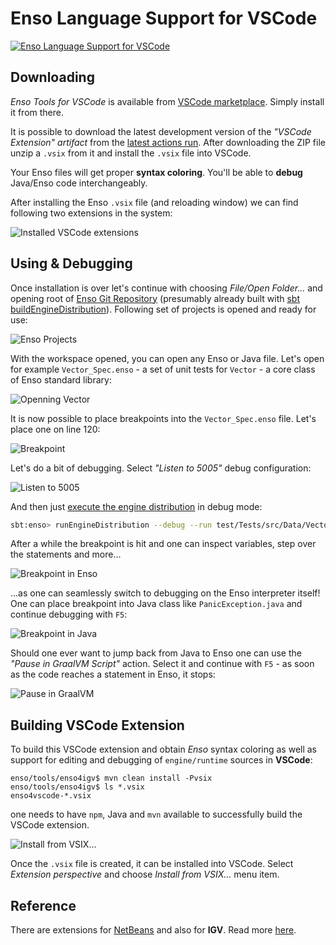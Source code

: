 # Enso Language Support for VSCode

[![Enso Language Support for VSCode](https://github.com/enso-org/enso/actions/workflows/enso4igv.yml/badge.svg)](https://github.com/enso-org/enso/actions/workflows/enso4igv.yml)

## Downloading

_Enso Tools for VSCode_ is available from
[VSCode marketplace](https://marketplace.visualstudio.com/items?itemName=Enso.enso4vscode).
Simply install it from there.

It is possible to download the latest development version of the _"VSCode
Extension" artifact_ from the
[latest actions run](https://github.com/enso-org/enso/actions/workflows/enso4igv.yml).
After downloading the ZIP file unzip a `.vsix` from it and install the `.vsix`
file into VSCode.

Your Enso files will get proper **syntax coloring**. You'll be able to **debug**
Java/Enso code interchangeably.

After installing the Enso `.vsix` file (and reloading window) we can find
following two extensions in the system:

![Installed VSCode extensions](https://user-images.githubusercontent.com/26887752/274904239-ae1ad4cc-e2ec-4c5b-bca0-c7d7189c6885.png)

## Using & Debugging

Once installation is over let's continue with choosing _File/Open Folder..._ and
opening root of [Enso Git Repository](http://github.com/enso-org/enso)
(presumably already built with
[sbt buildEngineDistribution](https://github.com/enso-org/enso/blob/develop/docs/CONTRIBUTING.md#running-enso)).
Following set of projects is opened and ready for use:

![Enso Projects](https://github.com/enso-org/enso/assets/26887752/7919d2ee-4bcd-4b7b-954a-e2dc61f7c01a)

With the workspace opened, you can open any Enso or Java file. Let's open for
example `Vector_Spec.enso` - a set of unit tests for `Vector` - a core class of
Enso standard library:

![Openning Vector](https://github.com/enso-org/enso/assets/26887752/0d182fc8-4ff9-48d7-af63-35cad5fb75cc)

It is now possible to place breakpoints into the `Vector_Spec.enso` file. Let's
place one on line 120:

![Breakpoint](https://github.com/enso-org/enso/assets/26887752/b6ae4725-49ef-439f-b900-3e08724e3748)

Let's do a bit of debugging. Select _"Listen to 5005"_ debug configuration:

![Listen to 5005](https://github.com/enso-org/enso/assets/26887752/1874bcb1-cf8b-4df4-92d8-e7fb57e1b17a)

And then just
[execute the engine distribution](https://github.com/enso-org/enso/blob/develop/docs/CONTRIBUTING.md#running-enso)
in debug mode:

```bash
sbt:enso> runEngineDistribution --debug --run test/Tests/src/Data/Vector_Spec.enso
```

After a while the breakpoint is hit and one can inspect variables, step over the
statements and more...

![Breakpoint in Enso](https://github.com/enso-org/enso/assets/26887752/54ae4126-f77a-4463-9647-4dd3a5f83526)

...as one can seamlessly switch to debugging on the Enso interpreter itself! One
can place breakpoint into Java class like `PanicException.java` and continue
debugging with `F5`:

![Breakpoint in Java](https://github.com/enso-org/enso/assets/26887752/db3fbe4e-3bb3-4d4a-bb2a-b5039f716c85)

Should one ever want to jump back from Java to Enso one can use the _"Pause in
GraalVM Script"_ action. Select it and continue with `F5` - as soon as the code
reaches a statement in Enso, it stops:

![Pause in GraalVM](https://github.com/enso-org/enso/assets/26887752/98eb0bb7-48c2-4208-9d9a-5b8bacc99de2)

## Building VSCode Extension

To build this VSCode extension and obtain _Enso_ syntax coloring as well as
support for editing and debugging of `engine/runtime` sources in **VSCode**:

```
enso/tools/enso4igv$ mvn clean install -Pvsix
enso/tools/enso4igv$ ls *.vsix
enso4vscode-*.vsix
```

one needs to have `npm`, Java and `mvn` available to successfully build the
VSCode extension.

![Install from VSIX...](https://user-images.githubusercontent.com/26887752/269557870-9d7c35d6-44b2-4157-b451-bb27980425c7.png)

Once the `.vsix` file is created, it can be installed into VSCode. Select
_Extension perspective_ and choose _Install from VSIX..._ menu item.

## Reference

There are extensions for [NetBeans](http://netbeans.apache.org) and also for
**IGV**. Read more [here](IGV.md).
